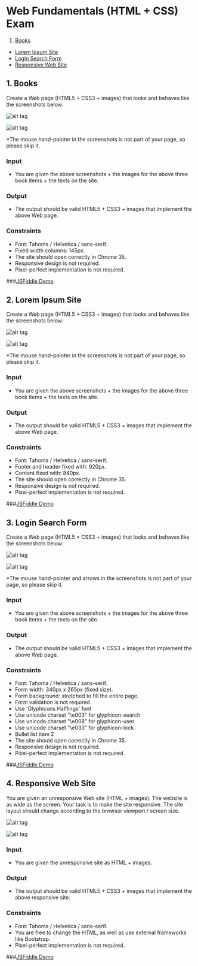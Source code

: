 # Web Fundamentals (HTML + CSS) Exam

1. [Books](#1-boks)
* [Lorem Ipsum Site](#2-lorem-ipsum-site)
* [Login Search Form](#3-login-search-form)
* [Responsive Web Site](#4-responsive-web-site)

## 1. Books
Create a Web page (HTML5 + CSS3 + images) that looks and behaves like the screenshots below:

![alt tag](https://raw.githubusercontent.com/dgrigorov/SoftUni/master/Web%20Fundamentals/Practice%20exam/1.Books/1.%20Books.png)

![alt tag](https://raw.githubusercontent.com/dgrigorov/SoftUni/master/Web%20Fundamentals/Practice%20exam/1.Books/2.%20Books-mouse-over.png)


*The mouse hand-pointer in the screenshots is not part of your page, so please skip it.

### Input

* You are given the above screenshots + the images for the above three book items + the texts on the site.

### Output

* The output should be valid HTML5 + CSS3 + images that implement the above Web page.

### Constraints
* Font: Tahoma / Helvetica / sans-serif.
* Fixed width columns: 145px.
* The site should open correctly in Chrome 35.
* Responsive design is not required.
* Pixel-perfect implementation is not required.


###[JSFiddle Demo](http://jsfiddle.net/pichowskii/s3tSX/)
 

## 2. Lorem Ipsum Site
Create a Web page (HTML5 + CSS3 + images) that looks and behaves like the screenshots below:

![alt tag](https://raw.githubusercontent.com/dgrigorov/SoftUni/master/Web%20Fundamentals/Practice%20exam/2.Lorem-Ipsum-Site/1.%20Site.png)

![alt tag](https://raw.githubusercontent.com/dgrigorov/SoftUni/master/Web%20Fundamentals/Practice%20exam/2.Lorem-Ipsum-Site/2.%20Site-mouse-over.png)


*The mouse hand-pointer in the screenshots is not part of your page, so please skip it.

### Input

* You are given the above screenshots + the images for the above three book items + the texts on the site.

### Output

* The output should be valid HTML5 + CSS3 + images that implement the above Web page.

### Constraints
* Font: Tahoma / Helvetica / sans-serif.
* Footer and header fixed with: 920px.
* Content fixed with: 840px.
* The site should open correctly in Chrome 35.
* Responsive design is not required.
* Pixel-perfect implementation is not required.


###[JSFiddle Demo](http://jsfiddle.net/pichowskii/zUdzY/)
 

## 3. Login Search Form
Create a Web page (HTML5 + CSS3 + images) that looks and behaves like the screenshots below:

![alt tag](https://raw.githubusercontent.com/dgrigorov/SoftUni/master/Web%20Fundamentals/Practice%20exam/3.Login-Search-Form/1.%20Form.png)

![alt tag](https://raw.githubusercontent.com/dgrigorov/SoftUni/master/Web%20Fundamentals/Practice%20exam/3.Login-Search-Form/1.%20Form-Details.png)


*The mouse hand-pointer and arrows in the screenshots is not part of your page, so please skip it.

### Input

* You are given the above screenshots + the images for the above three book items + the texts on the site.

### Output

* The output should be valid HTML5 + CSS3 + images that implement the above Web page.

### Constraints
* Font: Tahoma / Helvetica / sans-serif.
* Form width: 340px x 265px (fixed size).
* Form background: stretched to fill the entire page.
* Form validation is not required
* Use 'Glyphicons Halflings' font
 * Use unicode charset "\e003" for glyphicon-search
 * Use unicode charset "\e008" for glyphicon-user
 * Use unicode charset "\e033" for glyphicon-lock
* Bullet list item 2
* The site should open correctly in Chrome 35.
* Responsive design is not required.
* Pixel-perfect implementation is not required.


###[JSFiddle Demo](http://jsfiddle.net/pichowskii/9AVgD/)

## 4. Responsive Web Site
You are given an unresponsive Web site (HTML + images). The website is as wide as the screen. Your task is to make the site responsive. The site layout should change according to the browser viewport / screen size.

![alt tag](https://raw.githubusercontent.com/dgrigorov/SoftUni/master/Web%20Fundamentals/Practice%20exam/4.Responsive-Web-Site/1.%20Site-Wide-Screen.png)

![alt tag](https://raw.githubusercontent.com/dgrigorov/SoftUni/master/Web%20Fundamentals/Practice%20exam/4.Responsive-Web-Site/2.%20Site-Small-Screen.png)

### Input

* You are given the unresponsive site as HTML + images.

### Output

* The output should be valid HTML5 + CSS3 + images that implement the above responsive site.

### Constraints
* Font: Tahoma / Helvetica / sans-serif.
* You are free to change the HTML, as well as use external frameworks like Bootstrap.
* Pixel-perfect implementation is not required.


###[JSFiddle Demo](http://jsfiddle.net/pichowskii/ZAPX6/)
